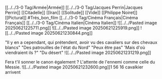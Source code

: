[[../../3-0 Tag/Armée|Armée]] [[../../3-0 Tag/Jacques Perrin|Jacques Perrin]] [[Citadelle]]  [[Iran]]  [[Solitude]] [[Vide]]  [[Philippe Noiret]] [[Pictural]] #Trés_bon_film  [[../../3-0 Tag/Cinéma Français|Cinéma Français]] [[../../3-0 Tag/Cinéma Italien|Cinéma Italien]] 
![[../../Pasted image 20250621225711.png]]
![[../../Pasted image 20250621225919.png]]
![[../../Pasted image 20250621230844.png]]

"Il y en a cependant, qui prétendent, avoir vu des cavaliers sur des chevaux blancs"
"Des patrouilles de l'état du Nord"
"Peux être pas"
'Mais d'où viendraient ils ?"
"Du désert"
![[../../Pasted image 20250621231219.png]]

Fera t'il sonner le canon également ? 
L'attente de l'ennemi comme celle du Messie.
![[../../Pasted image 20250621232600.png]]1 56 16 cavalkier arrivent
